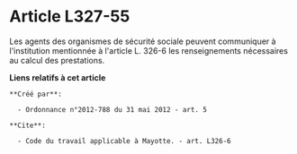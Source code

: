 # Article L327-55

Les agents des organismes de sécurité sociale peuvent communiquer à l'institution mentionnée à l'article L. 326-6 les
renseignements nécessaires au calcul des prestations.

**Liens relatifs à cet article**

	**Créé par**:

	  - Ordonnance n°2012-788 du 31 mai 2012 - art. 5

	**Cite**:

	  - Code du travail applicable à Mayotte. - art. L326-6
